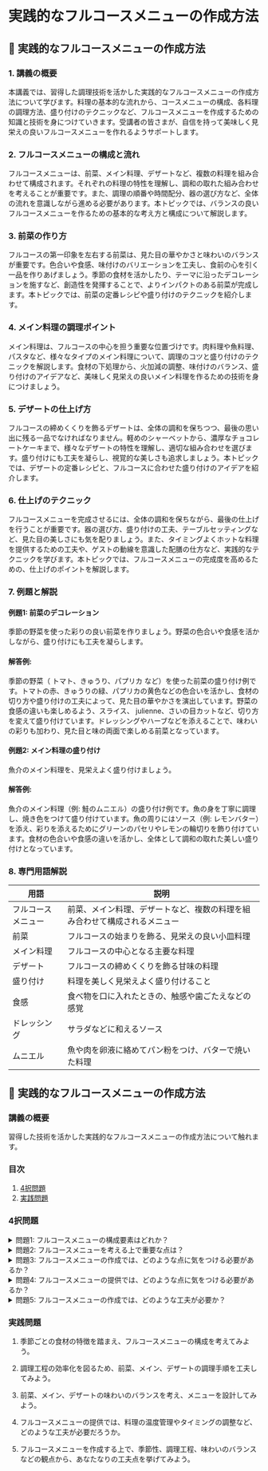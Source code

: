 # 実践的なフルコースメニューの作成方法

## 📝 実践的なフルコースメニューの作成方法

<a id="introduction"></a>
### 1. 講義の概要

本講義では、習得した調理技術を活かした実践的なフルコースメニューの作成方法について学びます。料理の基本的な流れから、コースメニューの構成、各料理の調理方法、盛り付けのテクニックなど、フルコースメニューを作成するための知識と技術を身につけていきます。受講者の皆さまが、自信を持って美味しく見栄えの良いフルコースメニューを作れるようサポートします。

<a id="topic1"></a>
### 2. フルコースメニューの構成と流れ

フルコースメニューは、前菜、メイン料理、デザートなど、複数の料理を組み合わせて構成されます。それぞれの料理の特性を理解し、調和の取れた組み合わせを考えることが重要です。また、調理の順番や時間配分、器の選び方など、全体の流れを意識しながら進める必要があります。本トピックでは、バランスの良いフルコースメニューを作るための基本的な考え方と構成について解説します。

<a id="topic2"></a>
### 3. 前菜の作り方

フルコースの第一印象を左右する前菜は、見た目の華やかさと味わいのバランスが重要です。色合いや食感、味付けのバリエーションを工夫し、食前の心を引く一品を作りあげましょう。季節の食材を活かしたり、テーマに沿ったデコレーションを施すなど、創造性を発揮することで、よりインパクトのある前菜が完成します。本トピックでは、前菜の定番レシピや盛り付けのテクニックを紹介します。

<a id="topic3"></a>
### 4. メイン料理の調理ポイント

メイン料理は、フルコースの中心を担う重要な位置づけです。肉料理や魚料理、パスタなど、様々なタイプのメイン料理について、調理のコツと盛り付けのテクニックを解説します。食材の下処理から、火加減の調整、味付けのバランス、盛り付けのアイデアなど、美味しく見栄えの良いメイン料理を作るための技術を身につけましょう。

<a id="topic4"></a>
### 5. デザートの仕上げ方

フルコースの締めくくりを飾るデザートは、全体の調和を保ちつつ、最後の思い出に残る一品でなければなりません。軽めのシャーベットから、濃厚なチョコレートケーキまで、様々なデザートの特性を理解し、適切な組み合わせを選びます。盛り付けにも工夫を凝らし、視覚的な美しさも追求しましょう。本トピックでは、デザートの定番レシピと、フルコースに合わせた盛り付けのアイデアを紹介します。

<a id="topic5"></a>
### 6. 仕上げのテクニック

フルコースメニューを完成させるには、全体の調和を保ちながら、最後の仕上げを行うことが重要です。器の選び方、盛り付けの工夫、テーブルセッティングなど、見た目の美しさにも気を配りましょう。また、タイミングよくホットな料理を提供するための工夫や、ゲストの動線を意識した配膳の仕方など、実践的なテクニックを学びます。本トピックでは、フルコースメニューの完成度を高めるための、仕上げのポイントを解説します。

<a id="examples"></a>
### 7. 例題と解説

#### 例題1: 前菜のデコレーション
季節の野菜を使った彩りの良い前菜を作りましょう。野菜の色合いや食感を活かしながら、盛り付けにも工夫を凝らします。

#### 解答例:
季節の野菜（ トマト、きゅうり、パプリカ など）を使った前菜の盛り付け例です。トマトの赤、きゅうりの緑、パプリカの黄色などの色合いを活かし、食材の切り方や盛り付けの工夫によって、見た目の華やかさを演出しています。野菜の食感の違いも楽しめるよう、スライス、 julienne、さいの目カットなど、切り方を変えて盛り付けています。ドレッシングやハーブなどを添えることで、味わいの彩りも加わり、見た目と味の両面で楽しめる前菜となっています。

#### 例題2: メイン料理の盛り付け
魚介のメイン料理を、見栄えよく盛り付けましょう。

#### 解答例:
魚介のメイン料理（例: 鮭のムニエル）の盛り付け例です。魚の身を丁寧に調理し、焼き色をつけて盛り付けています。魚の周りにはソース（例: レモンバター）を添え、彩りを添えるためにグリーンのパセリやレモンの輪切りを飾り付けています。食材の色合いや食感の違いを活かし、全体として調和の取れた美しい盛り付けとなっています。

<a id="glossary"></a>
### 8. 専門用語解説

| 用語 | 説明 |
| --- | --- |
| フルコースメニュー | 前菜、メイン料理、デザートなど、複数の料理を組み合わせて構成されるメニュー |
| 前菜 | フルコースの始まりを飾る、見栄えの良い小皿料理 |
| メイン料理 | フルコースの中心となる主要な料理 |
| デザート | フルコースの締めくくりを飾る甘味の料理 |
| 盛り付け | 料理を美しく見栄えよく盛り付けること |
| 食感 | 食べ物を口に入れたときの、触感や歯ごたえなどの感覚 |
| ドレッシング | サラダなどに和えるソース |
| ムニエル | 魚や肉を卵液に絡めてパン粉をつけ、バターで焼いた料理 |

## 📝 実践的なフルコースメニューの作成方法

<a id="introduction"></a>
### 講義の概要
習得した技術を活かした実践的なフルコースメニューの作成方法について触れます。

### 目次
1. [4択問題](#multiple-choice)
2. [実践問題](#practical-problems)

<a id="multiple-choice"></a>
### 4択問題

<details>
<summary>問題1: フルコースメニューの構成要素はどれか？</summary>

- a. 前菜、メイン、デザート
- b. 前菜、メイン、サラダ
- c. 前菜、メイン、サイド
- d. a, b, c全て

<details>
<summary>回答と解説</summary>

回答: d. a, b, c全て

フルコースメニューの一般的な構成要素は、前菜、メイン料理、デザートです。時には、サラダやサイド料理も含まれることがあります。バランスの良いメニューを作るには、これらの要素をバランス良く組み合わせることが重要です。
</details>
</details>

<details>
<summary>問題2: フルコースメニューを考える上で重要な点は？</summary>

- a. 季節感
- b. 色合い
- c. 調理時間
- d. a, b, c全て

<details>
<summary>回答と解説</summary>

回答: d. a, b, c全て

フルコースメニューを作る際は、季節感、料理の色合い、調理時間など、様々な要素を考慮する必要があります。季節の食材を使うことで旬の味わいを出し、色彩のバランスを考えることで見た目の美しさを出すことができます。また、調理時間にも気をつけ、スムーズな提供ができるよう工夫することも重要です。
</details>
</details>

<details>
<summary>問題3: フルコースメニューの作成では、どのような点に気をつける必要があるか？</summary>

- a. 食材の調達
- b. 調理手順の設計
- c. 味わいのバランス
- d. a, b, c全て

<details>
<summary>回答と解説</summary>

回答: d. a, b, c全て

フルコースメニューを作成する際は、食材の調達、調理手順の設計、そして味わいのバランスなど、様々な要素に気をつける必要があります。食材の選定では旬の食材を活用し、調理手順では効率的な工程を設計することが重要です。また、前菜、メイン、デザートなどの各料理の味わいがバランス良く調和するよう、メニュー全体の調整も欠かせません。
</details>
</details>

<details>
<summary>問題4: フルコースメニューの提供では、どのような点に気をつける必要があるか？</summary>

- a. 料理の温度管理
- b. タイミングの調整
- c. 盛り付けの美しさ
- d. a, b, c全て

<details>
<summary>回答と解説</summary>

回答: d. a, b, c全て

フルコースメニューの提供では、料理の温度管理、タイミングの調整、そして盛り付けの美しさなど、様々な点に気をつける必要があります。料理の温度が適切に保たれるよう注意し、前菜からデザートまでスムーズに提供できるよう、タイミングを調整することが重要です。また、盛り付けの美しさにも気をつけ、視覚的にも楽しめるメニューを提供することが求められます。
</details>
</details>

<details>
<summary>問題5: フルコースメニューの作成では、どのような工夫が必要か？</summary>

- a. 季節性の活用
- b. 調理工程の効率化
- c. 味わいの調和
- d. a, b, c全て

<details>
<summary>回答と解説</summary>

回答: d. a, b, c全て

フルコースメニューの作成では、季節性の活用、調理工程の効率化、そして味わいの調和など、様々な工夫が必要となります。季節の食材を活用することで旬の味わいを出し、調理工程を効率化することで提供のスピードアップが期待できます。また、前菜、メイン、デザートなどの各料理の味わいが全体としてバランス良く調和するよう、メニュー設計の工夫も欠かせません。
</details>
</details>

<a id="practical-problems"></a>
### 実践問題

1. 季節ごとの食材の特徴を踏まえ、フルコースメニューの構成を考えてみよう。

2. 調理工程の効率化を図るため、前菜、メイン、デザートの調理手順を工夫してみよう。

3. 前菜、メイン、デザートの味わいのバランスを考え、メニューを設計してみよう。

4. フルコースメニューの提供では、料理の温度管理やタイミングの調整など、どのような工夫が必要だろうか。

5. フルコースメニューを作成する上で、季節性、調理工程、味わいのバランスなどの観点から、あなたなりの工夫点を挙げてみよう。